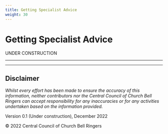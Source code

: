 ```yaml
---
title: Getting Specialist Advice
weight: 30
---
```


# Getting Specialist Advice


UNDER CONSTRUCTION

----



----

## Disclaimer
 
*Whilst every effort has been made to ensure the accuracy of this information, neither contributors nor the Central Council of Church Bell Ringers can accept responsibility for any inaccuracies or for any activities undertaken based on the information provided.*

Version 0.1 (Under construction), December 2022

© 2022 Central Council of Church Bell Ringers
